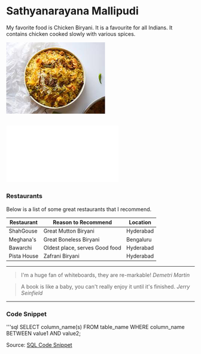 # Sathyanarayana Mallipudi

My favorite food is Chicken Biryani. It is a favourite for all Indians.
It contains chicken cooked slowly with various spices.

![Favourite Dish](Biryani.jpg)

![Link to my Favourite Dish](MyDish.md)
---
### Restaurants
Below is a list of some great restaurants that I recommend.

| Restaurant  | Reason to Recommend    | Location  |
|-------------|----------------------- |-----------|
| ShahGouse   | Great Mutton Biryani   | Hyderabad |
| Meghana's   | Great Boneless Biryani | Bengaluru |
| Bawarchi    | Oldest place, serves Good food | Hyderabad |
| Pista House | Zafrani Biryani | Hyderabad |

---

> I'm a huge fan of whiteboards, they are re-markable!
*Demetri Martin*

> A book is like a baby, you can't really enjoy it until it's finished.
*Jerry Seinfield*

---
### Code Snippet

'''sql
SELECT column_name(s)
FROM table_name
WHERE column_name BETWEEN value1 AND value2;

Source: [SQL Code Snippet](https://code.pieces.app/collections/sql)
